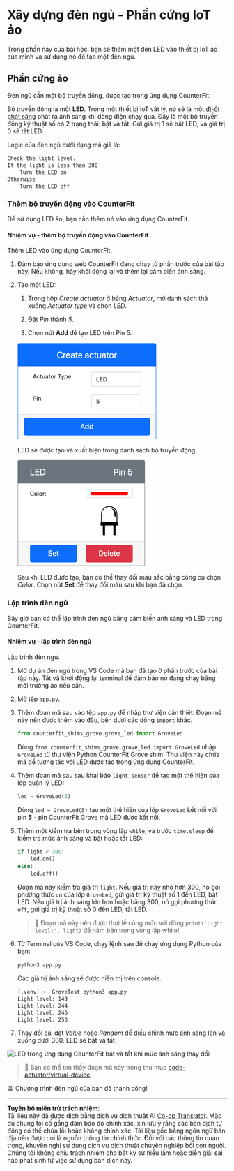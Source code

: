 <!--
CO_OP_TRANSLATOR_METADATA:
{
  "original_hash": "9c640f93263fd9adbfda920739e09feb",
  "translation_date": "2025-08-28T00:45:37+00:00",
  "source_file": "1-getting-started/lessons/3-sensors-and-actuators/virtual-device-actuator.md",
  "language_code": "vi"
}
-->
# Xây dựng đèn ngủ - Phần cứng IoT ảo

Trong phần này của bài học, bạn sẽ thêm một đèn LED vào thiết bị IoT ảo của mình và sử dụng nó để tạo một đèn ngủ.

## Phần cứng ảo

Đèn ngủ cần một bộ truyền động, được tạo trong ứng dụng CounterFit.

Bộ truyền động là một **LED**. Trong một thiết bị IoT vật lý, nó sẽ là một [đi-ốt phát sáng](https://wikipedia.org/wiki/Light-emitting_diode) phát ra ánh sáng khi dòng điện chạy qua. Đây là một bộ truyền động kỹ thuật số có 2 trạng thái: bật và tắt. Gửi giá trị 1 sẽ bật LED, và giá trị 0 sẽ tắt LED.

Logic của đèn ngủ dưới dạng mã giả là:

```output
Check the light level.
If the light is less than 300
    Turn the LED on
Otherwise
    Turn the LED off
```

### Thêm bộ truyền động vào CounterFit

Để sử dụng LED ảo, bạn cần thêm nó vào ứng dụng CounterFit.

#### Nhiệm vụ - thêm bộ truyền động vào CounterFit

Thêm LED vào ứng dụng CounterFit.

1. Đảm bảo ứng dụng web CounterFit đang chạy từ phần trước của bài tập này. Nếu không, hãy khởi động lại và thêm lại cảm biến ánh sáng.

1. Tạo một LED:

    1. Trong hộp *Create actuator* ở bảng *Actuator*, mở danh sách thả xuống *Actuator type* và chọn *LED*.

    1. Đặt *Pin* thành *5*.

    1. Chọn nút **Add** để tạo LED trên Pin 5.

    ![Cài đặt LED](../../../../../translated_images/counterfit-create-led.ba9db1c9b8c622a635d6dfae5cdc4e70c2b250635bd4f0601c6cf0bd22b7ba46.vi.png)

    LED sẽ được tạo và xuất hiện trong danh sách bộ truyền động.

    ![LED đã được tạo](../../../../../translated_images/counterfit-led.c0ab02de6d256ad84d9bad4d67a7faa709f0ea83e410cfe9b5561ef0cef30b1c.vi.png)

    Sau khi LED được tạo, bạn có thể thay đổi màu sắc bằng công cụ chọn *Color*. Chọn nút **Set** để thay đổi màu sau khi bạn đã chọn.

### Lập trình đèn ngủ

Bây giờ bạn có thể lập trình đèn ngủ bằng cảm biến ánh sáng và LED trong CounterFit.

#### Nhiệm vụ - lập trình đèn ngủ

Lập trình đèn ngủ.

1. Mở dự án đèn ngủ trong VS Code mà bạn đã tạo ở phần trước của bài tập này. Tắt và khởi động lại terminal để đảm bảo nó đang chạy bằng môi trường ảo nếu cần.

1. Mở tệp `app.py`.

1. Thêm đoạn mã sau vào tệp `app.py` để nhập thư viện cần thiết. Đoạn mã này nên được thêm vào đầu, bên dưới các dòng `import` khác.

    ```python
    from counterfit_shims_grove.grove_led import GroveLed
    ```

    Dòng `from counterfit_shims_grove.grove_led import GroveLed` nhập `GroveLed` từ thư viện Python CounterFit Grove shim. Thư viện này chứa mã để tương tác với LED được tạo trong ứng dụng CounterFit.

1. Thêm đoạn mã sau sau khai báo `light_sensor` để tạo một thể hiện của lớp quản lý LED:

    ```python
    led = GroveLed(5)
    ```

    Dòng `led = GroveLed(5)` tạo một thể hiện của lớp `GroveLed` kết nối với pin **5** - pin CounterFit Grove mà LED được kết nối.

1. Thêm một kiểm tra bên trong vòng lặp `while`, và trước `time.sleep` để kiểm tra mức ánh sáng và bật hoặc tắt LED:

    ```python
    if light < 300:
        led.on()
    else:
        led.off()
    ```

    Đoạn mã này kiểm tra giá trị `light`. Nếu giá trị này nhỏ hơn 300, nó gọi phương thức `on` của lớp `GroveLed`, gửi giá trị kỹ thuật số 1 đến LED, bật LED. Nếu giá trị ánh sáng lớn hơn hoặc bằng 300, nó gọi phương thức `off`, gửi giá trị kỹ thuật số 0 đến LED, tắt LED.

    > 💁 Đoạn mã này nên được thụt lề cùng mức với dòng `print('Light level:', light)` để nằm bên trong vòng lặp while!

1. Từ Terminal của VS Code, chạy lệnh sau để chạy ứng dụng Python của bạn:

    ```sh
    python3 app.py
    ```

    Các giá trị ánh sáng sẽ được hiển thị trên console.

    ```output
    (.venv) ➜  GroveTest python3 app.py 
    Light level: 143
    Light level: 244
    Light level: 246
    Light level: 253
    ```

1. Thay đổi cài đặt *Value* hoặc *Random* để điều chỉnh mức ánh sáng lên và xuống dưới 300. LED sẽ bật và tắt.

![LED trong ứng dụng CounterFit bật và tắt khi mức ánh sáng thay đổi](../../../../../images/virtual-device-running-assignment-1-1.gif)

> 💁 Bạn có thể tìm thấy đoạn mã này trong thư mục [code-actuator/virtual-device](../../../../../1-getting-started/lessons/3-sensors-and-actuators/code-actuator/virtual-device).

😀 Chương trình đèn ngủ của bạn đã thành công!

---

**Tuyên bố miễn trừ trách nhiệm**:  
Tài liệu này đã được dịch bằng dịch vụ dịch thuật AI [Co-op Translator](https://github.com/Azure/co-op-translator). Mặc dù chúng tôi cố gắng đảm bảo độ chính xác, xin lưu ý rằng các bản dịch tự động có thể chứa lỗi hoặc không chính xác. Tài liệu gốc bằng ngôn ngữ bản địa nên được coi là nguồn thông tin chính thức. Đối với các thông tin quan trọng, khuyến nghị sử dụng dịch vụ dịch thuật chuyên nghiệp bởi con người. Chúng tôi không chịu trách nhiệm cho bất kỳ sự hiểu lầm hoặc diễn giải sai nào phát sinh từ việc sử dụng bản dịch này.